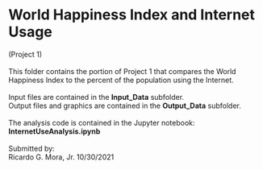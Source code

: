 # World Happiness Index and Internet Usage <br>
(Project 1) <br>
<br>
This folder contains the portion of Project 1 that compares the World Happiness Index to the percent of the population using the Internet. <br>
<br>
Input files are contained in the **Input\_Data** subfolder. <br>
Output files and graphics are contained in the **Output\_Data** subfolder. <br>
<br>
The analysis code is contained in the Jupyter notebook: **InternetUseAnalysis.ipynb** <br>
<br>
Submitted by: <br>
Ricardo G. Mora, Jr.  10/30/2021